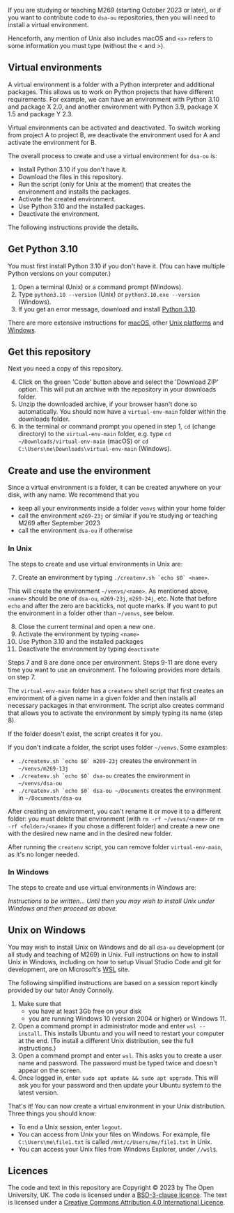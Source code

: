 If you are studying or teaching M269 (starting October 2023 or later),
or if you want to contribute code to `dsa-ou` repositories,
then you will need to install a virtual environment.

Henceforth, any mention of Unix also includes macOS and
`<x>` refers to some information you must type (without the < and >).

## Virtual environments
A virtual environment is a folder with a Python interpreter and additional packages.
This allows us to work on Python projects that have different requirements.
For example, we can have an environment with Python 3.10 and package X 2.0,
and another environment with Python 3.9, package X 1.5 and package Y 2.3.

Virtual environments can be activated and deactivated.
To switch working from project A to project B,
we deactivate the environment used for A and activate the environment for B.

The overall process to create and use a virtual environment for `dsa-ou` is:

- Install Python 3.10 if you don't have it.
- Download the files in this repository.
- Run the script (only for Unix at the moment) that
  creates the environment and installs the packages.
- Activate the created environment.
- Use Python 3.10 and the installed packages.
- Deactivate the environment.

The following instructions provide the details.

## Get Python 3.10
You must first install Python 3.10 if you don't have it.
(You can have multiple Python versions on your computer.)

1. Open a terminal (Unix) or a command prompt (Windows).
2. Type `python3.10 --version` (Unix) or `python3.10.exe --version` (Windows).
3. If you get an error message, download and install [Python 3.10](https://www.python.org/downloads).

There are more extensive instructions for
[macOS](https://docs.python.org/3.10/using/mac.html),
other [Unix platforms](https://docs.python.org/3.10/using/unix.html)
and [Windows](https://docs.python.org/3.10/using/windows.html).

## Get this repository
Next you need a copy of this repository.

4. Click on the green 'Code' button above and select the 'Download ZIP' option.
   This will put an archive with the repository in your downloads folder.
5. Unzip the downloaded archive, if your browser hasn't done so automatically.
   You should now have a `virtual-env-main` folder within the downloads folder.
6. In the terminal or command prompt you opened in step 1, `cd` (change directory)
   to the `virtual-env-main` folder, e.g. type
   `cd ~/Downloads/virtual-env-main` (macOS) or
   `cd C:\Users\me\Downloads\virtual-env-main` (Windows).

## Create and use the environment
Since a virtual environment is a folder, it can be created anywhere on your disk,
with any name. We recommend that you

- keep all your environments inside a folder `venvs` within your home folder
- call the environment `m269-23j` or similar if you're studying or teaching M269 after September 2023
- call the environment `dsa-ou` if otherwise

### In Unix
The steps to create and use virtual environments in Unix are:

7. Create an environment by typing ``./createnv.sh `echo $0` <name>``.

This will create the environment `~/venvs/<name>`. As mentioned above,
`<name>` should be one of `dsa-ou`, `m269-23j`, `m269-24j`, etc.
Note that before `echo` and after the zero are backticks, not quote marks.
If you want to put the environment in a folder other than `~/venvs`, see below.

8.  Close the current terminal and open a new one.
9.  Activate the environment by typing `<name>`
10. Use Python 3.10 and the installed packages
11. Deactivate the environment by typing `deactivate`

Steps 7 and 8 are done once per environment.
Steps 9-11 are done every time you want to use an environment.
The following provides more details on step 7.

The `virtual-env-main` folder has a `createnv` shell script that
first creates an environment of a given name in a given folder
and then installs all necessary packages in that environment.
The script also creates command that allows you to activate the environment
by simply typing its name (step 8).

If the folder doesn't exist, the script creates it for you.

If you don't indicate a folder, the script uses folder `~/venvs`. Some examples:

- ``./createnv.sh `echo $0` m269-23j`` creates the environment in `~/venvs/m269-13j`
- ``./createnv.sh `echo $0` dsa-ou`` creates the environment in `~/venvs/dsa-ou`
- ``./createnv.sh `echo $0` dsa-ou ~/Documents`` creates the environment in `~/Documents/dsa-ou`

After creating an environment, you can't rename it or move it to a different folder:
you must delete that environment
(with `rm -rf ~/venvs/<name>` or `rm -rf <folder>/<name>` if you chose a different folder)
and create a new one with the desired new name and in the desired new folder.

After running the `createnv` script, you can remove folder `virtual-env-main`,
as it's no longer needed.

### In Windows

The steps to create and use virtual environments in Windows are:

_Instructions to be written..._
_Until then you may wish to install Unix under Windows and then proceed as above._

## Unix on Windows
You may wish to install Unix on Windows and do all `dsa-ou` development
(or all study and teaching of M269) in Unix.
Full instructions on how to install Unix in Windows,
including on how to setup Visual Studio Code and git for development,
are on Microsoft's [WSL](https://learn.microsoft.com/en-us/windows/wsl/install) site.

The following simplified instructions are based on a session report
kindly provided by our tutor Andy Connolly.

1. Make sure that
   - you have at least 3Gb free on your disk
   - you are running Windows 10 (version 2004 or higher) or Windows 11.
2. Open a command prompt in administrator mode and enter `wsl --install`.
   This installs Ubuntu and you will need to restart your computer at the end.
   (To install a different Unix distribution, see the full instructions.)
3. Open a command prompt and enter `wsl`. This asks you to create a user name and password.
   The password must be typed twice and doesn't appear on the screen.
4. Once logged in, enter `sudo apt update && sudo apt upgrade`. This will ask you for
   your password and then update your Ubuntu system to the latest version.

That's it! You can now create a virtual environment in your Unix distribution.
Three things you should know:

- To end a Unix session, enter `logout`.
- You can access from Unix your files on Windows. For example,
  file `C:\Users\me\file1.txt` is called `/mnt/c/Users/me/file1.txt` in Unix.
- You can access your Unix files from Windows Explorer, under `//wsl$`.

## Licences

The code and text in this repository are
Copyright © 2023 by The Open University, UK.
The code is licensed under a [BSD-3-clause licence](LICENCE.MD).
The text is licensed under a
[Creative Commons Attribution 4.0 International Licence](http://creativecommons.org/licenses/by/4.0).
